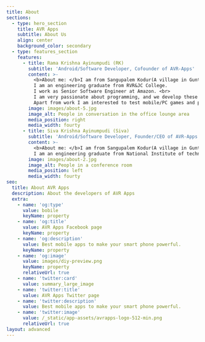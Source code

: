 ```yaml
---
title: About
sections:
  - type: hero_section
    title: AVR Apps
    subtitle: About Us
    align: center
    background_color: secondary
  - type: features_section
    features:
      - title: Rama Krishna Ayinumpudi (RK)
        subtitle: 'Android/Software Developer, Cofounder of AVR-Apps'
        content: >-
          <b>About me: </b>I am from Sangupalem Kodur(A village in Guntur,India). <br>
          I am an engineering graduate from RVR&JC College.
          I work as Senior Software Engineer at Amazon. <br>
          I am very passionate about programming, and we develop these android applications & windows software in our free time.<br>
          Apart from work I am interested to test mobile/PC games and play with my kid.
        image: images/about-5.jpg
        image_alt: People in conversation in the office lounge area
        media_position: right
        media_width: fourty
      - title: Siva Krishna Ayinumpudi (Siva)
        subtitle: 'Android/Software Developer, Founder/CEO of AVR-Apps'
        content: >-
          <b>About me: </b>I am from Sangupalem Kodur(A village in Guntur,India). <br>
          I am an engineering graduate from National Institute of technology, Goa.
        image: images/about-2.jpg
        image_alt: People in a conference room
        media_position: left
        media_width: fourty
seo:
  title: About AVR Apps
  description: About the developers of AVR Apps
  extra:
    - name: 'og:type'
      value: bobile
      keyName: property
    - name: 'og:title'
      value: AVR Apps Facebook page
      keyName: property
    - name: 'og:description'
      value: Best mobile apps to make your smart phone powerful.
      keyName: property
    - name: 'og:image'
      value: images/diy-preview.png
      keyName: property
      relativeUrl: true
    - name: 'twitter:card'
      value: summary_large_image
    - name: 'twitter:title'
      value: AVR Apps Twitter page
    - name: 'twitter:description'
      value: Best mobile apps to make your smart phone powerful.
    - name: 'twitter:image'
      value: /_static/app-assets/avrapps-logo-512-min.png
      relativeUrl: true
layout: advanced
---
```

